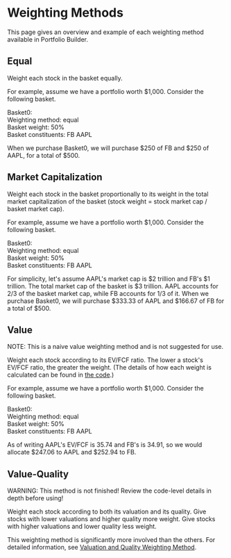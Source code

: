 # Weighting Methods
This page gives an overview and example of each weighting method available in Portfolio Builder.

## Equal
Weight each stock in the basket equally. 

For example, assume we have a portfolio worth $1,000. Consider the following basket.

Basket0:\
    Weighting method: equal\
    Basket weight: 50%\
    Basket constituents: FB AAPL

When we purchase Basket0, we will purchase $250 of FB and $250 of AAPL, for a total of $500.

## Market Capitalization
Weight each stock in the basket proportionally to its weight in the total market capitalization of the basket (stock weight = stock market cap / basket market cap).

For example, assume we have a portfolio worth $1,000. Consider the following basket.

Basket0:\
    Weighting method: equal\
    Basket weight: 50%\
    Basket constituents: FB AAPL

For simplicity, let's assume AAPL's market cap is $2 trillion and FB's $1 trillion. The total market cap of the basket is $3 trillion. AAPL accounts for 2/3 of the basket market cap, while FB accounts for 1/3 of it. When we purchase Basket0, we will purchase $333.33 of AAPL and $166.67 of FB for a total of $500.

## Value
NOTE: This is a naive value weighting method and is not suggested for use.

Weight each stock according to its EV/FCF ratio. The lower a stock's EV/FCF ratio, the greater the weight. (The details of how each weight is calculated can be found in [the code](../portfoliobuilder/weighting.py#L51).)

For example, assume we have a portfolio worth $1,000. Consider the following basket.

Basket0:\
    Weighting method: equal\
    Basket weight: 50%\
    Basket constituents: FB AAPL

As of writing AAPL's EV/FCF is 35.74 and FB's is 34.91, so we would allocate $247.06 to AAPL and $252.94 to FB.

## Value-Quality
WARNING: This method is not finished! Review the code-level details in depth before using!

Weight each stock according to both its valuation and its quality. Give stocks with lower valuations and higher quality more weight. Give stocks with higher valuations and lower quality less weight.

This weighting method is significantly more involved than the others. For detailed information, see [Valuation and Quality Weighting Method](value_quality_method.md).
